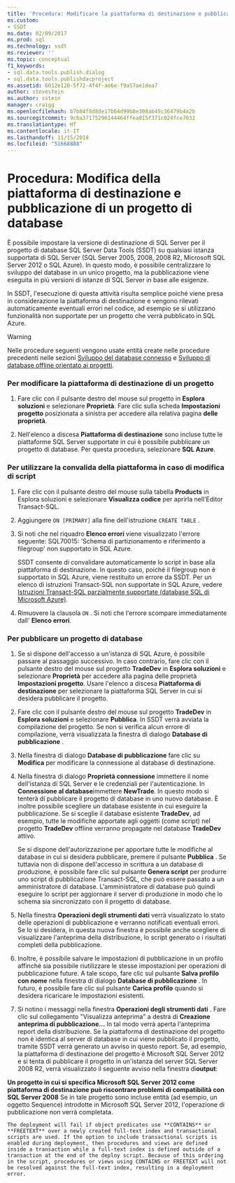```yaml
---
title: 'Procedura: Modificare la piattaforma di destinazione e pubblicare un progetto di database | Microsoft Docs'
ms.custom:
- SSDT
ms.date: 02/09/2017
ms.prod: sql
ms.technology: ssdt
ms.reviewer: ''
ms.topic: conceptual
f1_keywords:
- sql.data.tools.publish.dialog
- sql.data.tools.publishdacproject
ms.assetid: 6012e120-5f72-4f4f-ae6e-f9a57ae1dea7
author: stevestein
ms.author: sstein
manager: craigg
ms.openlocfilehash: b7b84f8d8de17b64d99b8e308ab45c36479b4a2b
ms.sourcegitcommit: 9c6a37175296144464ffea815f371c024fce7032
ms.translationtype: HT
ms.contentlocale: it-IT
ms.lasthandoff: 11/15/2018
ms.locfileid: "51668888"
---
```

# <a name="how-to-change-target-platform-and-publish-a-database-project"></a>Procedura: Modifica della piattaforma di destinazione e pubblicazione di un progetto di database
È possibile impostare la versione di destinazione di SQL Server per il progetto di database SQL Server Data Tools (SSDT) su qualsiasi istanza supportata di SQL Server (SQL Server 2005, 2008, 2008 R2, Microsoft SQL Server 2012 o SQL Azure). In questo modo, è possibile centralizzare lo sviluppo del database in un unico progetto, ma la pubblicazione viene eseguita in più versioni di istanze di SQL Server in base alle esigenze.  
  
In SSDT, l'esecuzione di questa attività risulta semplice poiché viene presa in considerazione la piattaforma di destinazione e vengono rilevati automaticamente eventuali errori nel codice, ad esempio se si utilizzano funzionalità non supportate per un progetto che verrà pubblicato in SQL Azure.  
  
> [!WARNING]  
> Nelle procedure seguenti vengono usate entità create nelle procedure precedenti nelle sezioni [Sviluppo del database connesso](../ssdt/connected-database-development.md) e [Sviluppo di database offline orientato ai progetti](../ssdt/project-oriented-offline-database-development.md).  
  
### <a name="to-change-a-projects-target-platform"></a>Per modificare la piattaforma di destinazione di un progetto  
  
1.  Fare clic con il pulsante destro del mouse sul progetto in **Esplora soluzioni** e selezionare **Proprietà**. Fare clic sulla scheda **Impostazioni progetto** posizionata a sinistra per accedere alla relativa pagina **delle proprietà**.  
  
2.  Nell'elenco a discesa **Piattaforma di destinazione** sono incluse tutte le piattaforme SQL Server supportate in cui è possibile pubblicare un progetto di database. Per questa procedura, selezionare **SQL Azure**.  
  
### <a name="to-use-platform-validation-when-editing-scripts"></a>Per utilizzare la convalida della piattaforma in caso di modifica di script  
  
1.  Fare clic con il pulsante destro del mouse sulla tabella **Products** in Esplora soluzioni e selezionare **Visualizza codice** per aprirla nell'Editor Transact\-SQL.  
  
2.  Aggiungere `ON [PRIMARY]` alla fine dell'istruzione `CREATE TABLE` .  
  
3.  Si noti che nel riquadro **Elenco errori** viene visualizzato l'errore seguente: SQL70015: 'Schema di partizionamento e riferimento a filegroup' non supportato in SQL Azure.  
  
    SSDT consente di convalidare automaticamente lo script in base alla piattaforma di destinazione. In questo caso, poiché il filegroup non è supportato in SQL Azure, viene restituito un errore da SSDT. Per un elenco di istruzioni Transact\-SQL non supportate in SQL Azure, vedere [Istruzioni Transact-SQL parzialmente supportate (database SQL di Microsoft Azure)](https://msdn.microsoft.com/library/ee336267.aspx).  
  
4.  Rimuovere la clausola `ON` . Si noti che l'errore scompare immediatamente dall' **Elenco errori**.  
  
### <a name="to-publish-a-database-project"></a>Per pubblicare un progetto di database  
  
1.  Se si dispone dell'accesso a un'istanza di SQL Azure, è possibile passare al passaggio successivo. In caso contrario, fare clic con il pulsante destro del mouse sul progetto **TradeDev** in **Esplora soluzioni** e selezionare **Proprietà** per accedere alla pagina delle proprietà **Impostazioni progetto**. Usare l'elenco a discesa **Piattaforma di destinazione** per selezionare la piattaforma SQL Server in cui si desidera pubblicare il progetto.  
  
2.  Fare clic con il pulsante destro del mouse sul progetto **TradeDev** in **Esplora soluzioni** e selezionare **Pubblica**. In SSDT verrà avviata la compilazione del progetto. Se non si verifica alcun errore di compilazione, verrà visualizzata la finestra di dialogo **Database di pubblicazione** .  
  
3.  Nella finestra di dialogo **Database di pubblicazione** fare clic su **Modifica** per modificare la connessione al database di destinazione.  
  
4.  Nella finestra di dialogo **Proprietà connessione** immettere il nome dell'istanza di SQL Server e le credenziali per l'autenticazione. In **Connessione al database**immettere **NewTrade**. In questo modo si tenterà di pubblicare il progetto di database in uno nuovo database. È inoltre possibile scegliere un database esistente in cui eseguire la pubblicazione. Se si sceglie il database esistente **TradeDev**, ad esempio, tutte le modifiche apportate agli oggetti (come script) nel progetto **TradeDev** offline verranno propagate nel database **TradeDev** attivo.  
  
    Se si dispone dell'autorizzazione per apportare tutte le modifiche al database in cui si desidera pubblicare, premere il pulsante **Pubblica** . Se tuttavia non di dispone dell'accesso in scrittura a un database di produzione, è possibile fare clic sul pulsante **Genera script** per produrre uno script di pubblicazione Transact\-SQL, che può essere passato a un amministratore di database. L'amministratore di database può quindi eseguire lo script per aggiornare il server di produzione in modo che lo schema sia sincronizzato con il progetto di database.  
  
5.  Nella finestra **Operazioni degli strumenti dati**  verrà visualizzato lo stato delle operazioni di pubblicazione e verranno notificati eventuali errori. Se lo si desidera, in questa nuova finestra è possibile anche scegliere di visualizzare l'anteprima della distribuzione, lo script generato o i risultati completi della pubblicazione.  
  
6.  Inoltre, è possibile salvare le impostazioni di pubblicazione in un profilo affinché sia possibile riutilizzare le stesse impostazioni per operazioni di pubblicazione future. A tale scopo, fare clic sul pulsante **Salva profilo con nome** nella finestra di dialogo **Database di pubblicazione** . In futuro, è possibile fare clic sul pulsante **Carica profilo** quando si desidera ricaricare le impostazioni esistenti.  
  
7.  Si notino i messaggi nella finestra **Operazioni degli strumenti dati** . Fare clic sul collegamento "Visualizza anteprima" a destra di **Creazione anteprima di pubblicazione…** In tal modo verrà aperta l'anteprima report della distribuzione. Se la piattaforma di destinazione del progetto non è identica al server di database in cui viene pubblicato il progetto, tramite SSDT verrà generato un avviso in questo report.  Se, ad esempio, la piattaforma di destinazione del progetto è Microsoft SQL Server 2012 e si tenta di pubblicare il progetto in un'istanza del server SQL Server 2008 R2, verrà visualizzato il seguente avviso nella finestra di**output**:  
  
**Un progetto in cui si specifica Microsoft SQL Server 2012 come piattaforma di destinazione può riscontrare problemi di compatibilità con SQL Server 2008**    Se in tale progetto sono incluse entità (ad esempio, un oggetto Sequence) introdotte in Microsoft SQL Server 2012, l'operazione di pubblicazione non verrà completata.  
  
    The deployment will fail if object predicates use **CONTAINS** or **FREETEXT** over a newly created full-text index and transactional scripts are used. If the option to include transactional scripts is enabled during deployment, then procedures and views are defined inside a transaction while a full-text index is defined outside of a transaction at the end of the deploy script. Because of this ordering in the script, procedures or views using CONTAINS or FREETEXT will not be resolved against the full-text index, resulting in a deployment error.  
  
